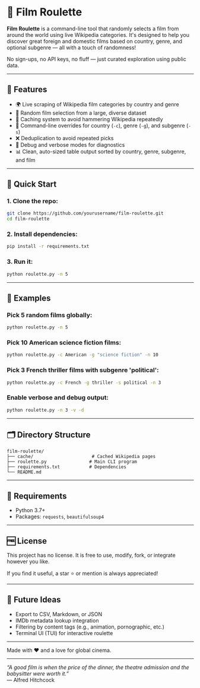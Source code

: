 # 🎥 Film Roulette

**Film Roulette** is a command-line tool that randomly selects a film from around the world using live Wikipedia categories. It's designed to help you discover great foreign and domestic films based on country, genre, and optional subgenre — all with a touch of randomness!

No sign-ups, no API keys, no fluff — just curated exploration using public data.

---

## 🔧 Features

- 🌍 Live scraping of Wikipedia film categories by country and genre
- 🎲 Random film selection from a large, diverse dataset
- 📁 Caching system to avoid hammering Wikipedia repeatedly
- 📌 Command-line overrides for country (`-c`), genre (`-g`), and subgenre (`-s`)
- ❌ Deduplication to avoid repeated picks
- 🧠 Debug and verbose modes for diagnostics
- 📊 Clean, auto-sized table output sorted by country, genre, subgenre, and film

---

## 🚀 Quick Start

### 1. Clone the repo:
```bash
git clone https://github.com/yourusername/film-roulette.git
cd film-roulette
```

### 2. Install dependencies:
```bash
pip install -r requirements.txt
```

### 3. Run it:
```bash
python roulette.py -n 5
```

---

## 🧪 Examples

### Pick 5 random films globally:
```bash
python roulette.py -n 5
```

### Pick 10 American science fiction films:
```bash
python roulette.py -c American -g "science fiction" -n 10
```

### Pick 3 French thriller films with subgenre 'political':
```bash
python roulette.py -c French -g thriller -s political -n 3
```

### Enable verbose and debug output:
```bash
python roulette.py -n 3 -v -d
```

---

## 🗂 Directory Structure

```
film-roulette/
├── cache/                      # Cached Wikipedia pages
├── roulette.py                # Main CLI program
├── requirements.txt           # Dependencies
└── README.md
```

---

## 📄 Requirements

- Python 3.7+
- Packages: `requests`, `beautifulsoup4`

---

## 🆓 License

This project has no license. It is free to use, modify, fork, or integrate however you like.

If you find it useful, a star ⭐️ or mention is always appreciated!

---

## 🧠 Future Ideas

- Export to CSV, Markdown, or JSON
- IMDb metadata lookup integration
- Filtering by content tags (e.g., animation, pornographic, etc.)
- Terminal UI (TUI) for interactive roulette

---

Made with ❤️ and a love for global cinema.

---

_“A good film is when the price of the dinner, the theatre admission and the babysitter were worth it.”_  
— Alfred Hitchcock

